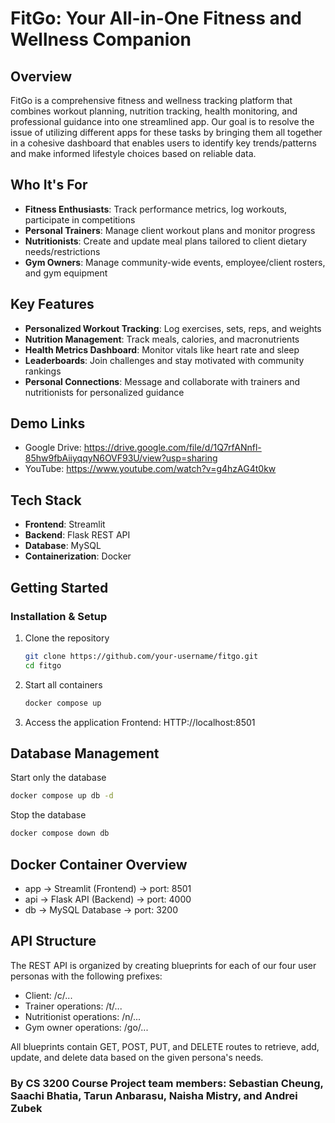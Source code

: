 # FitGo: Your All-in-One Fitness and Wellness Companion

## Overview
FitGo is a comprehensive fitness and wellness tracking platform that combines workout planning, nutrition tracking, health monitoring, and professional guidance into one streamlined app. Our goal is to resolve the issue of utilizing different apps for these tasks by bringing them all together in a cohesive dashboard that enables users to identify key trends/patterns and make informed lifestyle choices based on reliable data. 

## Who It's For
- **Fitness Enthusiasts**: Track performance metrics, log workouts, participate in competitions
- **Personal Trainers**: Manage client workout plans and monitor progress
- **Nutritionists**: Create and update meal plans tailored to client dietary needs/restrictions
- **Gym Owners**: Manage community-wide events, employee/client rosters, and gym equipment

## Key Features
- **Personalized Workout Tracking**: Log exercises, sets, reps, and weights
- **Nutrition Management**: Track meals, calories, and macronutrients
- **Health Metrics Dashboard**: Monitor vitals like heart rate and sleep
- **Leaderboards**: Join challenges and stay motivated with community rankings
- **Personal Connections**: Message and collaborate with trainers and nutritionists for personalized guidance

## Demo Links
- Google Drive: https://drive.google.com/file/d/1Q7rfANnfl-85hw9fbAiiyqqyN6OVF93U/view?usp=sharing
- YouTube: https://www.youtube.com/watch?v=g4hzAG4t0kw

## Tech Stack

- **Frontend**: Streamlit 
- **Backend**: Flask REST API
- **Database**: MySQL
- **Containerization**: Docker


## Getting Started

### Installation & Setup

1. Clone the repository
   ```bash
   git clone https://github.com/your-username/fitgo.git
   cd fitgo

2. Start all containers
   ```bash
   docker compose up

3. Access the application
   Frontend: HTTP://localhost:8501


## Database Management

Start only the database
```bash
docker compose up db -d
```

Stop the database
```bash
docker compose down db
```

## Docker Container Overview
- app -> Streamlit (Frontend) -> port: 8501  
- api -> Flask API (Backend) ->  port: 4000  
- db -> MySQL Database -> port: 3200


## API Structure
The REST API is organized by creating blueprints for each of our four user personas with the following prefixes:
- Client: /c/...
- Trainer operations: /t/...
- Nutritionist operations: /n/...
- Gym owner operations: /go/...

All blueprints contain GET, POST, PUT, and DELETE routes to retrieve, add, update, and delete data based on the given persona's needs. 

### By CS 3200 Course Project team members: Sebastian Cheung, Saachi Bhatia, Tarun Anbarasu, Naisha Mistry, and Andrei Zubek

